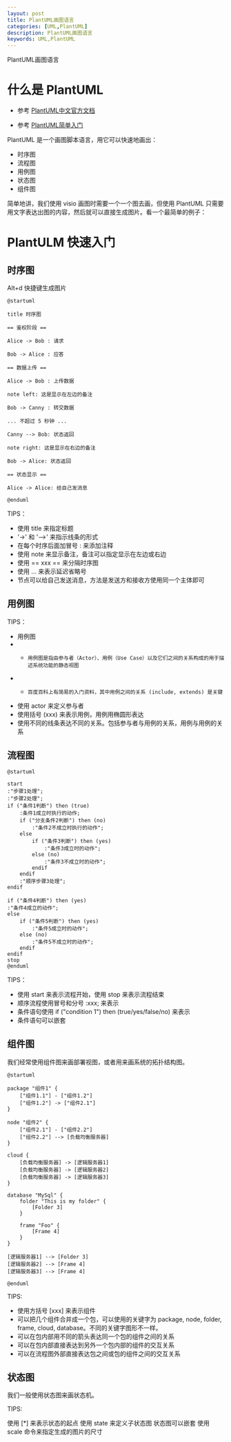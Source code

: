 ```yaml
---
layout: post
title: PlantUML画图语言
categories: [UML,PlantUML]
description: PlantUML画图语言
keywords: UML,PlantUML
---
```


PlantUML画图语言


# 什么是 PlantUML

- 参考 [PlantUML中文官方文档](http://plantuml.com/zh/)

- 参考 [PlantUML简单入门](https://www.jianshu.com/p/e92a52770832)


PlantUML 是一个画图脚本语言，用它可以快速地画出：

- 时序图
- 流程图
- 用例图
- 状态图
- 组件图

简单地讲，我们使用 visio 画图时需要一个一个图去画，但使用 PlantUML 只需要用文字表达出图的内容，然后就可以直接生成图片。看一个最简单的例子：

# PlantULM 快速入门

## 时序图 

Alt+d 快捷键生成图片

```uml
@startuml

title 时序图

== 鉴权阶段 ==

Alice -> Bob : 请求

Bob -> Alice : 应答

== 数据上传 ==

Alice -> Bob : 上传数据

note left: 这是显示在左边的备注

Bob -> Canny : 转交数据

... 不超过 5 秒钟 ...

Canny --> Bob: 状态返回

note right: 这是显示在右边的备注

Bob -> Alice: 状态返回

== 状态显示 ==

Alice -> Alice: 给自己发消息

@enduml
```

TIPS：

- 使用 title 来指定标题
- '->' 和 '-->' 来指示线条的形式
- 在每个时序后面加冒号 : 来添加注释
- 使用 note 来显示备注，备注可以指定显示在左边或右边
- 使用 == xxx == 来分隔时序图
- 使用 ... 来表示延迟省略号
- 节点可以给自己发送消息，方法是发送方和接收方使用同一个主体即可


## 用例图

TIPS：

- 用例图
- -     用例图是指由参与者（Actor）、用例（Use Case）以及它们之间的关系构成的用于描述系统功能的静态视图
- -     百度百科上有简易的入门资料，其中用例之间的关系 (include, extends) 是关键
- 使用 actor 来定义参与者
- 使用括号 (xxx) 来表示用例，用例用椭圆形表达
- 使用不同的线条表达不同的关系。包括参与者与用例的关系，用例与用例的关系

## 流程图

```uml
@startuml

start
:"步骤1处理";
:"步骤2处理";
if ("条件1判断") then (true)
    :条件1成立时执行的动作;
    if ("分支条件2判断") then (no)
        :"条件2不成立时执行的动作";
    else
        if ("条件3判断") then (yes)
            :"条件3成立时的动作";
        else (no)
            :"条件3不成立时的动作";
        endif
    endif
    :"顺序步骤3处理";
endif

if ("条件4判断") then (yes)
:"条件4成立的动作";
else
    if ("条件5判断") then (yes)
        :"条件5成立时的动作";
    else (no)
        :"条件5不成立时的动作";
    endif
endif
stop
@enduml
```

TIPS：

- 使用 start 来表示流程开始，使用 stop 来表示流程结束
- 顺序流程使用冒号和分号 :xxx; 来表示
- 条件语句使用 if ("condition 1") then (true/yes/false/no) 来表示
- 条件语句可以嵌套

## 组件图
我们经常使用组件图来画部署视图，或者用来画系统的拓扑结构图。
```uml
@startuml

package "组件1" {
    ["组件1.1"] - ["组件1.2"]
    ["组件1.2"] -> ["组件2.1"]
}

node "组件2" {
    ["组件2.1"] - ["组件2.2"]
    ["组件2.2"] --> [负载均衡服务器]
}

cloud {
    [负载均衡服务器] -> [逻辑服务器1]
    [负载均衡服务器] -> [逻辑服务器2]
    [负载均衡服务器] -> [逻辑服务器3]
}

database "MySql" {
    folder "This is my folder" {
        [Folder 3]
    }

    frame "Foo" {
        [Frame 4]
    }
}

[逻辑服务器1] --> [Folder 3]
[逻辑服务器2] --> [Frame 4]
[逻辑服务器3] --> [Frame 4]

@enduml
```
TIPS:

- 使用方括号 [xxx] 来表示组件
- 可以把几个组件合并成一个包，可以使用的关键字为 package, node, folder, frame, cloud, database。不同的关键字图形不一样。
- 可以在包内部用不同的箭头表达同一个包的组件之间的关系
- 可以在包内部直接表达到另外一个包内部的组件的交互关系
- 可以在流程图外部直接表达包之间或包的组件之间的交互关系

## 状态图
我们一般使用状态图来画状态机。

TIPS:

使用 [*] 来表示状态的起点
使用 state 来定义子状态图
状态图可以嵌套
使用 scale 命令来指定生成的图片的尺寸